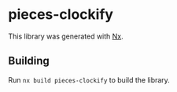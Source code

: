 # pieces-clockify

This library was generated with [Nx](https://nx.dev).

## Building

Run `nx build pieces-clockify` to build the library.
